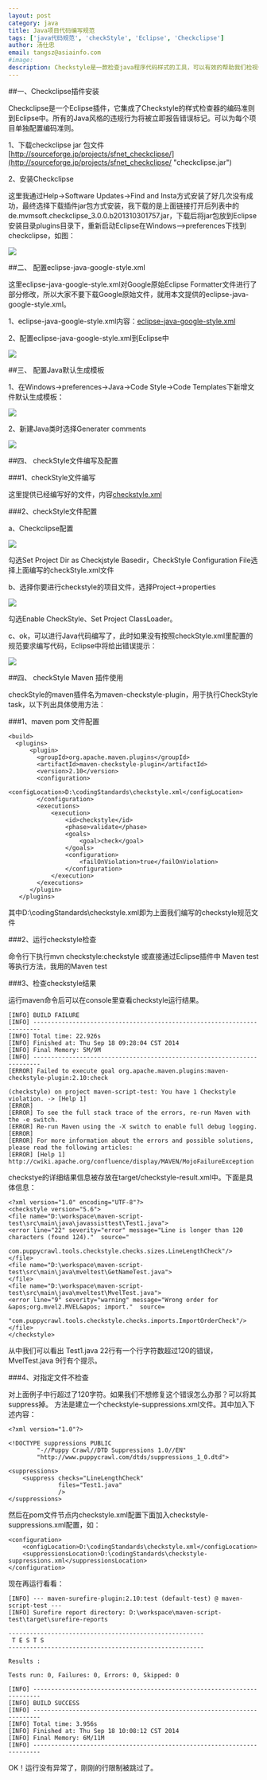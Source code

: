 ```yaml
---
layout: post
category: java
title: Java项目代码编写规范
tags: ['java代码规范', 'checkStyle', 'Eclipse', 'Checkclipse']
author: 汤仕忠
email: tangsz@asiainfo.com
#image:
description: Checkstyle是一款检查java程序代码样式的工具，可以有效的帮助我们检视代码以便更好的遵循代码编写标准，特别适用于小组开发时彼此间的样式规范和统一,通过将CheckStyle的检查引入到项目构建中，可以强制让项目中的所有的开发者遵循制定规范，不是仅仅停留在纸面上。Checkstyle提供了高可配置性，以便适用于各种代码规范，所以除了可以使用它提供的sun的代码标准外，你也可以定制自己的标准。
---
```


##一、Checkclipse插件安装

Checkclipse是一个Eclipse插件，它集成了Checkstyle的样式检查器的编码准则到Eclipse中。所有的Java风格的违规行为将被立即报告错误标记。可以为每个项目单独配置编码准则。

1、下载checkclipse jar 包文件[http://sourceforge.jp/projects/sfnet_checkclipse/](http://sourceforge.jp/projects/sfnet_checkclipse/ "checkclipse.jar")

2、安装Checkclipse

这里我通过Help->Software Updates->Find and Insta方式安装了好几次没有成功，最终选择下载插件jar包方式安装，我下载的是上面链接打开后列表中的de.mvmsoft.checkclipse_3.0.0.b201310301757.jar，下载后将jar包放到Eclipse安装目录plugins目录下，重新启动Eclipse在Windows—>preferences下找到checkclipse，如图：


![](/images/checkclipse.jpg)


##二、 配置eclipse-java-google-style.xml

这里eclipse-java-google-style.xml对Google原始Eclipse Formatter文件进行了部分修改，所以大家不要下载Google原始文件，就用本文提供的eclipse-java-google-style.xml。

1、eclipse-java-google-style.xml内容：[eclipse-java-google-style.xml](/xml/eclipse-java-google-style.xml "eclipse-java-google-style.xml")


2、配置eclipse-java-google-style.xml到Eclipse中


![](/images/eclipse-java-google-style.xml.png)



##三、 配置Java默认生成模板

1、在Windows->preferences->Java->Code Style->Code Templates下新增文件默认生成模板：

![](/images/JavaFileTemplate.png)


2、新建Java类时选择Generater comments

![](/images/testTemplate.png)



##四、 checkStyle文件编写及配置

###1、checkStyle文件编写

这里提供已经编写好的文件，内容[checkstyle.xml](/xml/checkstyle.xml "checkstyle.xml")


###2、checkStyle文件配置
   
a、Checkclipse配置

![](/images/checkclispeSet.png)

勾选Set Project Dir as Checkjstyle Basedir，CheckStyle Configuration File选择上面编写的checkStyle.xml文件

b、选择你要进行checkstyle的项目文件，选择Project->properties

![](/images/CheckProject.png)

勾选Enable CheckStyle、Set Project ClassLoader。

c、ok，可以进行Java代码编写了，此时如果没有按照checkStyle.xml里配置的规范要求编写代码，Eclipse中将给出错误提示：

![](/images/CheckStyleTest.png)



##四、 checkStyle Maven 插件使用

checkStyle的maven插件名为maven-checkstyle-plugin，用于执行CheckStyle task，以下列出具体使用方法：



###1、maven pom 文件配置

	<build>
	  <plugins>
		  <plugin>
		    <groupId>org.apache.maven.plugins</groupId>
		    <artifactId>maven-checkstyle-plugin</artifactId>
		    <version>2.10</version>
		    <configuration>
		        <configLocation>D:\codingStandards\checkstyle.xml</configLocation>
		    </configuration>
		    <executions>
		        <execution>
		            <id>checkstyle</id>
		            <phase>validate</phase>
		            <goals>
		                <goal>check</goal>
		            </goals>
		            <configuration>
		                <failOnViolation>true</failOnViolation>
		            </configuration>
		        </execution>
		    </executions>
		  </plugin>
	   </plugins>
   </build>

其中D:\codingStandards\checkstyle.xml即为上面我们编写的checkstyle规范文件

###2、运行checkstyle检查

命令行下执行mvn checkstyle:checkstyle 或直接通过Eclipse插件中 Maven test等执行方法，我用的Maven test

###3、检查checkstyle结果

运行maven命令后可以在console里查看checkstyle运行结果。

	[INFO] BUILD FAILURE
	[INFO] ------------------------------------------------------------------------
	[INFO] Total time: 22.926s
	[INFO] Finished at: Thu Sep 18 09:28:04 CST 2014
	[INFO] Final Memory: 5M/9M
	[INFO] ------------------------------------------------------------------------
	[ERROR] Failed to execute goal org.apache.maven.plugins:maven-checkstyle-plugin:2.10:check 

    (checkstyle) on project maven-script-test: You have 1 Checkstyle violation. -> [Help 1]
	[ERROR] 
	[ERROR] To see the full stack trace of the errors, re-run Maven with the -e switch.
	[ERROR] Re-run Maven using the -X switch to enable full debug logging.
	[ERROR] 
	[ERROR] For more information about the errors and possible solutions, please read the following articles:
	[ERROR] [Help 1] http://cwiki.apache.org/confluence/display/MAVEN/MojoFailureException

checkstye的详细结果信息被存放在target/checkstyle-result.xml中。下面是具体信息：

	<?xml version="1.0" encoding="UTF-8"?>
	<checkstyle version="5.6">
	<file name="D:\workspace\maven-script-test\src\main\java\javassisttest\Test1.java">
	<error line="22" severity="error" message="Line is longer than 120 characters (found 124)."  source="

	com.puppycrawl.tools.checkstyle.checks.sizes.LineLengthCheck"/>
	</file>
	<file name="D:\workspace\maven-script-test\src\main\java\mveltest\GetNameTest.java">
	</file>
	<file name="D:\workspace\maven-script-test\src\main\java\mveltest\MvelTest.java">
	<error line="9" severity="warning" message="Wrong order for &apos;org.mvel2.MVEL&apos; import."  source=

    "com.puppycrawl.tools.checkstyle.checks.imports.ImportOrderCheck"/>
	</file>
	</checkstyle>

从中我们可以看出 Test1.java 22行有一个行字符数超过120的错误，MvelTest.java 9行有个提示。


###4、对指定文件不检查

对上面例子中行超过了120字符。如果我们不想修复这个错误怎么办那？可以将其suppress掉。
方法是建立一个checkstyle-suppressions.xml文件。其中加入下述内容：
	
	<?xml version="1.0"?>
	
	<!DOCTYPE suppressions PUBLIC
	        "-//Puppy Crawl//DTD Suppressions 1.0//EN"
	        "http://www.puppycrawl.com/dtds/suppressions_1_0.dtd">
	
	<suppressions>
	    <suppress checks="LineLengthCheck"
	              files="Test1.java"
	              />
	</suppressions>

然后在pom文件<configuration>节点内checkstyle.xml配置下面加入checkstyle-suppressions.xml配置，如：

	<configuration>
        <configLocation>D:\codingStandards\checkstyle.xml</configLocation>
        <suppressionsLocation>D:\codingStandards\checkstyle-suppressions.xml</suppressionsLocation>
    </configuration>


现在再运行看看：

	[INFO] --- maven-surefire-plugin:2.10:test (default-test) @ maven-script-test ---
	[INFO] Surefire report directory: D:\workspace\maven-script-test\target\surefire-reports
	
	-------------------------------------------------------
	 T E S T S
	-------------------------------------------------------
	
	Results :
	
	Tests run: 0, Failures: 0, Errors: 0, Skipped: 0
	
	[INFO] ------------------------------------------------------------------------
	[INFO] BUILD SUCCESS
	[INFO] ------------------------------------------------------------------------
	[INFO] Total time: 3.956s
	[INFO] Finished at: Thu Sep 18 10:08:12 CST 2014
	[INFO] Final Memory: 6M/11M
	[INFO] ------------------------------------------------------------------------

OK！运行没有异常了，刚刚的行限制被跳过了。
